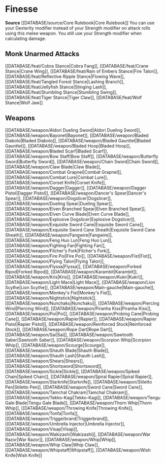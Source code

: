 ﻿---
id: '179'
name: Finesse
rarity: Common
rus_type_level: null
source: '[[DATABASE/source/Core Rulebook|Core Rulebook]]'
trait:
- Finesse
type: Trait

---
# Finesse

**Source** [[DATABASE/source/Core Rulebook|Core Rulebook]] 
You can use your Dexterity modifier instead of your Strength modifier on attack rolls using this melee weapon. You still use your Strength modifier when calculating damage.

## Monk Unarmed Attacks

[[DATABASE/feat/Cobra Stance|Cobra Fang]], [[DATABASE/feat/Crane Stance|Crane Wing]], [[DATABASE/feat/Rain of Embers Stance|Fire Talon]], [[DATABASE/feat/Reflective Ripple Stance|Flowing Wave]], [[DATABASE/feat/Tangled Forest Stance|Lashing Branch]], [[DATABASE/feat/Jellyfish Stance|Stinging Lash]], [[DATABASE/feat/Stumbling Stance|Stumbling Swing]], [[DATABASE/feat/Tiger Stance|Tiger Claw]], [[DATABASE/feat/Wolf Stance|Wolf Jaw]]

## Weapons

[[DATABASE/weapon/Aldori Dueling Sword|Aldori Dueling Sword]], [[DATABASE/weapon/Bayonet|Bayonet]], [[DATABASE/weapon/Bladed Diabolo|Bladed Diabolo]], [[DATABASE/weapon/Bladed Gauntlet|Bladed Gauntlet]], [[DATABASE/weapon/Bladed Hoop|Bladed Hoop]], [[DATABASE/weapon/Bladed Scarf|Bladed Scarf]], [[DATABASE/weapon/Bow Staff|Bow Staff]], [[DATABASE/weapon/Butterfly Sword|Butterfly Sword]], [[DATABASE/weapon/Chain Sword|Chain Sword]], [[DATABASE/weapon/Claw Blade|Claw Blade]], [[DATABASE/weapon/Combat Grapnel|Combat Grapnel]], [[DATABASE/weapon/Combat Lure|Combat Lure]], [[DATABASE/weapon/Corset Knife|Corset Knife]], [[DATABASE/weapon/Dagger|Dagger]], [[DATABASE/weapon/Dagger Pistol|Dagger Pistol]], [[DATABASE/weapon/Dancer's Spear|Dancer's Spear]], [[DATABASE/weapon/Dogslicer|Dogslicer]], [[DATABASE/weapon/Dueling Spear|Dueling Spear]], [[DATABASE/weapon/Elven Branched Spear|Elven Branched Spear]], [[DATABASE/weapon/Elven Curve Blade|Elven Curve Blade]], [[DATABASE/weapon/Explosive Dogslicer|Explosive Dogslicer]], [[DATABASE/weapon/Exquisite Sword Cane|Exquisite Sword Cane]], [[DATABASE/weapon/Exquisite Sword Cane Sheath|Exquisite Sword Cane Sheath]], [[DATABASE/weapon/Fangwire|Fangwire]], [[DATABASE/weapon/Feng Huo Lun|Feng Huo Lun]], [[DATABASE/weapon/Fighting Fan|Fighting Fan]], [[DATABASE/weapon/Filcher's Fork|Filcher's Fork]], [[DATABASE/weapon/Fire Poi|Fire Poi]], [[DATABASE/weapon/Fist|Fist]], [[DATABASE/weapon/Flying Talon|Flying Talon]], [[DATABASE/weapon/Flyssa|Flyssa]], [[DATABASE/weapon/Forked Bipod|Forked Bipod]], [[DATABASE/weapon/Karambit|Karambit]], [[DATABASE/weapon/Kris|Kris]], [[DATABASE/weapon/Kukri|Kukri]], [[DATABASE/weapon/Light Mace|Light Mace]], [[DATABASE/weapon/Lion Scythe|Lion Scythe]], [[DATABASE/weapon/Main-gauche|Main-gauche]], [[DATABASE/weapon/Monkey's Fist|Monkey's Fist]], [[DATABASE/weapon/Nightstick|Nightstick]], [[DATABASE/weapon/Nunchaku|Nunchaku]], [[DATABASE/weapon/Piercing Wind|Piercing Wind]], [[DATABASE/weapon/Piranha Kiss|Piranha Kiss]], [[DATABASE/weapon/Poi|Poi]], [[DATABASE/weapon/Probing Cane|Probing Cane]], [[DATABASE/weapon/Rapier|Rapier]], [[DATABASE/weapon/Rapier Pistol|Rapier Pistol]], [[DATABASE/weapon/Reinforced Stock|Reinforced Stock]], [[DATABASE/weapon/Rope Dart|Rope Dart]], [[DATABASE/weapon/Sai|Sai]], [[DATABASE/weapon/Sawtooth Saber|Sawtooth Saber]], [[DATABASE/weapon/Scorpion Whip|Scorpion Whip]], [[DATABASE/weapon/Scourge|Scourge]], [[DATABASE/weapon/Shauth Blade|Shauth Blade]], [[DATABASE/weapon/Shauth Lash|Shauth Lash]], [[DATABASE/weapon/Shears|Shears]], [[DATABASE/weapon/Shortsword|Shortsword]], [[DATABASE/weapon/Sickle|Sickle]], [[DATABASE/weapon/Spiked Chain|Spiked Chain]], [[DATABASE/weapon/Spiral Rapier|Spiral Rapier]], [[DATABASE/weapon/Starknife|Starknife]], [[DATABASE/weapon/Stiletto Pen|Stiletto Pen]], [[DATABASE/weapon/Sword Cane|Sword Cane]], [[DATABASE/weapon/Tamchal Chakram|Tamchal Chakram]], [[DATABASE/weapon/Tekko-Kagi|Tekko-Kagi]], [[DATABASE/weapon/Tengu Gale Blade|Tengu Gale Blade]], [[DATABASE/weapon/Thorn Whip|Thorn Whip]], [[DATABASE/weapon/Throwing Knife|Throwing Knife]], [[DATABASE/weapon/Tonfa|Tonfa]], [[DATABASE/weapon/Triggerbrand|Triggerbrand]], [[DATABASE/weapon/Umbrella Injector|Umbrella Injector]], [[DATABASE/weapon/Visap|Visap]], [[DATABASE/weapon/Wakizashi|Wakizashi]], [[DATABASE/weapon/War Razor|War Razor]], [[DATABASE/weapon/Whip|Whip]], [[DATABASE/weapon/Whip Claw|Whip Claw]], [[DATABASE/weapon/Whipstaff|Whipstaff]], [[DATABASE/weapon/Wish Knife|Wish Knife]]